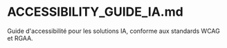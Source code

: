 # ACCESSIBILITY_GUIDE_IA.md

Guide d'accessibilité pour les solutions IA, conforme aux standards WCAG et RGAA.
